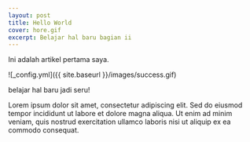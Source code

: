 ```yaml
---
layout: post
title: Hello World
cover: hore.gif
excerpt: Belajar hal baru bagian ii 
---
```


Ini adalah artikel pertama saya.

![_config.yml]({{ site.baseurl }}/images/success.gif)

belajar hal baru jadi seru!

Lorem ipsum dolor sit amet, consectetur adipiscing elit. Sed do eiusmod tempor incididunt ut labore et dolore magna aliqua. Ut enim ad minim veniam, quis nostrud exercitation ullamco laboris nisi ut aliquip ex ea commodo consequat.
